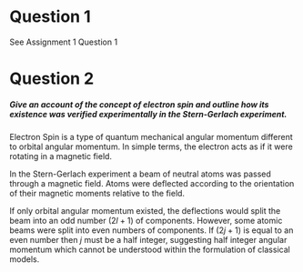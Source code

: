 # Question 1
See Assignment 1 Question 1

# Question 2
##### Give an account of the concept of electron spin and outline how its existence was verified experimentally in the Stern-Gerlach experiment.

Electron Spin is a type of quantum mechanical angular momentum different to orbital angular momentum. In simple terms, the electron acts as if it were rotating in a magnetic field.

In the Stern-Gerlach experiment a beam of neutral atoms was passed through a magnetic field. Atoms were deflected according to the orientation of their magnetic moments relative to the field.

If only orbital angular momentum existed, the deflections would split the beam into an odd number ($2l+1$) of components. However, some atomic beams were split into even numbers of components.
If ($2 j + 1$) is equal to an even number then $j$ must be a half integer, suggesting half integer angular momentum which cannot be understood within the formulation of classical models.